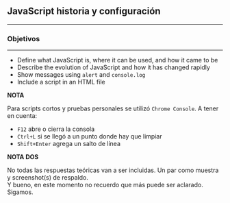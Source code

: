 ## JavaScript historia y configuración
---

### Objetivos  
---
* Define what JavaScript is, where it can be used, and how it came to be
* Describe the evolution of JavaScript and how it has changed rapidly
* Show messages using `alert` and `console.log`
* Include a script in an HTML file

**NOTA**

Para scripts cortos y pruebas personales se utilizó `Chrome Console`. A tener en cuenta:
* `F12`  abre o cierra la consola
* `Ctrl+L` si se llegó a un punto donde hay que limpiar
* `Shift+Enter` agrega un salto de línea

**NOTA DOS**

No todas las respuestas teóricas van a ser incluidas. Un par como muestra y screenshot(s) de respaldo.  
Y bueno, en este momento no recuerdo que más puede ser aclarado. Sigamos.